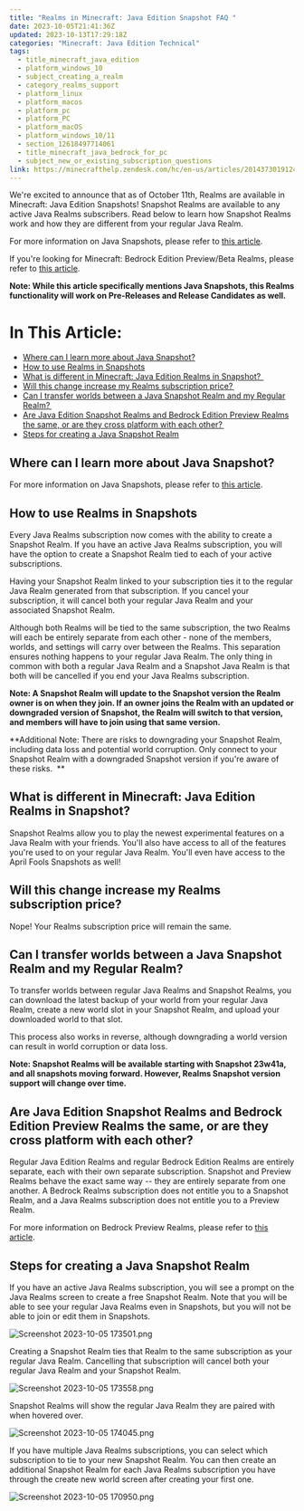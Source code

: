 ```yaml
---
title: "Realms in Minecraft: Java Edition Snapshot FAQ "
date: 2023-10-05T21:41:36Z
updated: 2023-10-13T17:29:18Z
categories: "Minecraft: Java Edition Technical"
tags:
  - title_minecraft_java_edition
  - platform_windows_10
  - subject_creating_a_realm
  - category_realms_support
  - platform_linux
  - platform_macos
  - platform_pc
  - platform_PC
  - platform_macOS
  - platform_windows_10/11
  - section_12618497714061
  - title_minecraft_java_bedrock_for_pc
  - subject_new_or_existing_subscription_questions
link: https://minecrafthelp.zendesk.com/hc/en-us/articles/20143730191245-Realms-in-Minecraft-Java-Edition-Snapshot-FAQ-
---
```


We're excited to announce that as of October 11th, Realms are available in Minecraft: Java Edition Snapshots! Snapshot Realms are available to any active Java Realms subscribers. Read below to learn how Snapshot Realms work and how they are different from your regular Java Realm. 

For more information on Java Snapshots, please refer to [this article](https://help.minecraft.net/hc/en-us/articles/20364354829709).

If you\'re looking for Minecraft: Bedrock Edition Preview/Beta Realms, please refer to [this article](https://help.minecraft.net/hc/en-us/articles/20264295053709).  

**Note: While this article specifically mentions Java Snapshots, this Realms functionality will work on Pre-Releases and Release Candidates as well.**

# In This Article:

-   [Where can I learn more about Java Snapshot?](https://minecrafthelp.zendesk.com/hc/en-us/articles/20143730191245-Realms-in-Minecraft-Java-Edition-Snapshot-FAQ-#h_01HCFWM181CT9Y4X8T461BCCSD)
-   [How to use Realms in Snapshots](https://minecrafthelp.zendesk.com/hc/en-us/articles/20143730191245-Realms-in-Minecraft-Java-Edition-Snapshot-FAQ-#h_01HCD8K7YGF2DK0F0BN9EBKVPQ)
-   [What is different in Minecraft: Java Edition Realms in Snapshot?  ](https://minecrafthelp.zendesk.com/hc/en-us/articles/20143730191245-Realms-in-Minecraft-Java-Edition-Snapshot-FAQ-#h_01HCD8K7YG3D2VP3ZNNG9N3798)
-   [Will this change increase my Realms subscription price? ](https://minecrafthelp.zendesk.com/hc/en-us/articles/20143730191245-Realms-in-Minecraft-Java-Edition-Snapshot-FAQ-#h_01HCD8K7YGWZB013X4P6XCAHDE)
-   [Can I transfer worlds between a Java Snapshot Realm and my Regular Realm? ](https://minecrafthelp.zendesk.com/hc/en-us/articles/20143730191245-Realms-in-Minecraft-Java-Edition-Snapshot-FAQ-#h_01HCD8K7YGSZF5CEFDHPKX30YX)
-   [Are Java Edition Snapshot Realms and Bedrock Edition Preview Realms the same, or are they cross platform with each other? ](https://minecrafthelp.zendesk.com/hc/en-us/articles/20143730191245-Realms-in-Minecraft-Java-Edition-Snapshot-FAQ-#h_01HCD8K7YGK385WHP0XCRYDG2W)
-   [Steps for creating a Java Snapshot Realm](https://minecrafthelp.zendesk.com/hc/en-us/articles/20143730191245-Realms-in-Minecraft-Java-Edition-Snapshot-FAQ-#h_01HCDH68FZ33S9ET6YJ7MHCXWR)

## Where can I learn more about Java Snapshot?

For more information on Java Snapshots, please refer to [this article](https://help.minecraft.net/hc/en-us/articles/20364354829709).

## How to use Realms in Snapshots

Every Java Realms subscription now comes with the ability to create a Snapshot Realm. If you have an active Java Realms subscription, you will have the option to create a Snapshot Realm tied to each of your active subscriptions.

Having your Snapshot Realm linked to your subscription ties it to the regular Java Realm generated from that subscription. If you cancel your subscription, it will cancel both your regular Java Realm and your associated Snapshot Realm.   

Although both Realms will be tied to the same subscription, the two Realms will each be entirely separate from each other - none of the members, worlds, and settings will carry over between the Realms. This separation ensures nothing happens to your regular Java Realm. The only thing in common with both a regular Java Realm and a Snapshot Java Realm is that both will be cancelled if you end your Java Realms subscription.

**Note: A Snapshot Realm will update to the Snapshot version the Realm owner is on when they join. If an owner joins the Realm with an updated or downgraded version of Snapshot, the Realm will switch to that version, and members will have to join using that same version.**

**Additional Note: There are risks to downgrading your Snapshot Realm, including data loss and potential world corruption. Only connect to your Snapshot Realm with a downgraded Snapshot version if you're aware of these risks.  **

## What is different in Minecraft: Java Edition Realms in Snapshot?  

Snapshot Realms allow you to play the newest experimental features on a Java Realm with your friends. You'll also have access to all of the features you're used to on your regular Java Realm. You'll even have access to the April Fools Snapshots as well!

## Will this change increase my Realms subscription price? 

Nope! Your Realms subscription price will remain the same.  

## Can I transfer worlds between a Java Snapshot Realm and my Regular Realm? 

To transfer worlds between regular Java Realms and Snapshot Realms, you can download the latest backup of your world from your regular Java Realm, create a new world slot in your Snapshot Realm, and upload your downloaded world to that slot.

This process also works in reverse, although downgrading a world version can result in world corruption or data loss. 

**Note: Snapshot Realms will be available starting with Snapshot 23w41a, and all snapshots moving forward. However, Realms Snapshot version support will change over time.**

## Are Java Edition Snapshot Realms and Bedrock Edition Preview Realms the same, or are they cross platform with each other? 

Regular Java Edition Realms and regular Bedrock Edition Realms are entirely separate, each with their own separate subscription. Snapshot and Preview Realms behave the exact same way -- they are entirely separate from one another. A Bedrock Realms subscription does not entitle you to a Snapshot Realm, and a Java Realms subscription does not entitle you to a Preview Realm.  

For more information on Bedrock Preview Realms, please refer to [this article](https://help.minecraft.net/hc/en-us/articles/20264295053709).

## Steps for creating a Java Snapshot Realm

If you have an active Java Realms subscription, you will see a prompt on the Java Realms screen to create a free Snapshot Realm. Note that you will be able to see your regular Java Realms even in Snapshots, but you will not be able to join or edit them in Snapshots.   

![Screenshot 2023-10-05 173501.png](https://minecrafthelp.zendesk.com/hc/article_attachments/20270511282701)

Creating a Snapshot Realm ties that Realm to the same subscription as your regular Java Realm. Cancelling that subscription will cancel both your regular Java Realm and your Snapshot Realm.   

![Screenshot 2023-10-05 173558.png](https://minecrafthelp.zendesk.com/hc/article_attachments/20270527343757)

Snapshot Realms will show the regular Java Realm they are paired with when hovered over.   

![Screenshot 2023-10-05 174045.png](https://minecrafthelp.zendesk.com/hc/article_attachments/20270511304205)

If you have multiple Java Realms subscriptions, you can select which subscription to tie to your new Snapshot Realm. You can then create an additional Snapshot Realm for each Java Realms subscription you have through the create new world screen after creating your first one.  

![Screenshot 2023-10-05 170950.png](https://minecrafthelp.zendesk.com/hc/article_attachments/20270511309709)
